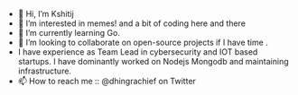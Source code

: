 - 👋 Hi, I’m Kshitij
- 👀 I’m interested in memes! and a bit of coding here and there 
- 🌱 I’m currently learning Go.
- 💞️ I’m looking to collaborate on open-source projects if I have time . 
-    I have experience as Team Lead in cybersecurity and IOT based startups. I have dominantly worked on Nodejs Mongodb and maintaining infrastructure.
- 📫 How to reach me :: @dhingrachief on Twitter
